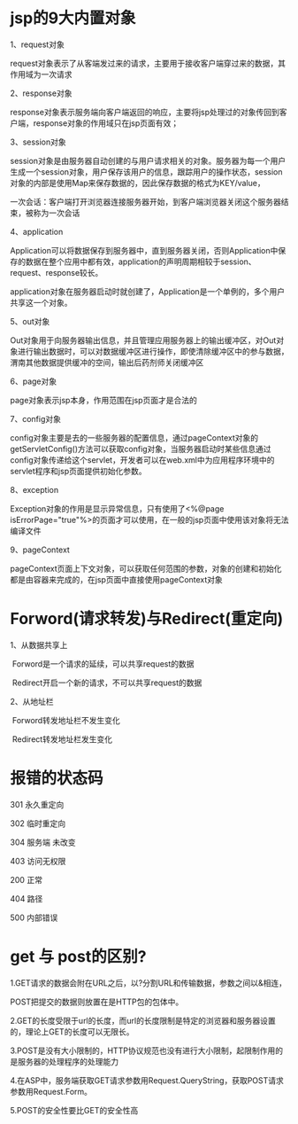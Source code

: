 # jsp的9大内置对象

1、request对象

request对象表示了从客端发过来的请求，主要用于接收客户端穿过来的数据，其作用域为一次请求

2、response对象

response对象表示服务端向客户端返回的响应，主要将jsp处理过的对象传回到客户端，response对象的作用域只在jsp页面有效；

3、session对象

session对象是由服务器自动创建的与用户请求相关的对象。服务器为每一个用户生成一个session对象，用户保存该用户的信息，跟踪用户的操作状态，session对象的内部是使用Map来保存数据的，因此保存数据的格式为KEY/value，

一次会话：客户端打开浏览器连接服务器开始，到客户端浏览器关闭这个服务器结束，被称为一次会话

4、application

Application可以将数据保存到服务器中，直到服务器关闭，否则Application中保存的数据在整个应用中都有效，application的声明周期相较于session、request、response较长。

application对象在服务器启动时就创建了，Application是一个单例的，多个用户共享这一个对象。

5、out对象

Out对象用于向服务器输出信息，并且管理应用服务器上的输出缓冲区，对Out对象进行输出数据时，可以对数据缓冲区进行操作，即使清除缓冲区中的参与数据，渭南其他数据提供缓冲的空间，输出后药剂师关闭缓冲区

6、page对象

page对象表示jsp本身，作用范围在jsp页面才是合法的

7、config对象

config对象主要是去的一些服务器的配置信息，通过pageContext对象的getServletConfig()方法可以获取config对象，当服务器启动时某些信息通过config对象传递给这个servlet，开发者可以在web.xml中为应用程序环境中的servlet程序和jsp页面提供初始化参数。

8、exception

Exception对象的作用是显示异常信息，只有使用了<%@page isErrorPage="true"%>的页面才可以使用，在一般的jsp页面中使用该对象将无法编译文件

9、pageContext

pageContext页面上下文对象，可以获取任何范围的参数，对象的创建和初始化都是由容器来完成的，在jsp页面中直接使用pageContext对象



# **Forword(请求转发)与Redirect(重定向)**	

1、从数据共享上

​      Forword是一个请求的延续，可以共享request的数据

​      Redirect开启一个新的请求，不可以共享request的数据

2、从地址栏

​      Forword转发地址栏不发生变化

​      Redirect转发地址栏发生变化

# 报错的状态码

 301 永久重定向

 302 临时重定向

 304 服务端 未改变

 403 访问无权限

 200 正常

 404 路径

 500 内部错误

# get 与 post的区别?

1.GET请求的数据会附在URL之后，以?分割URL和传输数据，参数之间以&相连，

POST把提交的数据则放置在是HTTP包的包体中。

2.GET的长度受限于url的长度，而url的长度限制是特定的浏览器和服务器设置的，理论上GET的长度可以无限长。

3.POST是没有大小限制的，HTTP协议规范也没有进行大小限制，起限制作用的是服务器的处理程序的处理能力

4.在ASP中，服务端获取GET请求参数用Request.QueryString，获取POST请求参数用Request.Form。

5.POST的安全性要比GET的安全性高

 

 

 

 

 



